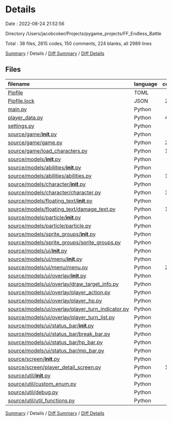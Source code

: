 # Details

Date : 2022-08-24 21:52:56

Directory /Users/jacobcoker/Projects/pygame_projects/FF_Endless_Battle

Total : 38 files,  2615 codes, 150 comments, 224 blanks, all 2989 lines

[Summary](results.md) / Details / [Diff Summary](diff.md) / [Diff Details](diff-details.md)

## Files
| filename | language | code | comment | blank | total |
| :--- | :--- | ---: | ---: | ---: | ---: |
| [Pipfile](/Pipfile) | TOML | 11 | 0 | 4 | 15 |
| [Pipfile.lock](/Pipfile.lock) | JSON | 295 | 0 | 1 | 296 |
| [main.py](/main.py) | Python | 5 | 0 | 2 | 7 |
| [player_data.py](/player_data.py) | Python | 443 | 0 | 2 | 445 |
| [settings.py](/settings.py) | Python | 39 | 6 | 8 | 53 |
| [source/game/__init__.py](/source/game/__init__.py) | Python | 0 | 0 | 1 | 1 |
| [source/game/game.py](/source/game/game.py) | Python | 277 | 16 | 34 | 327 |
| [source/game/load_characters.py](/source/game/load_characters.py) | Python | 137 | 124 | 5 | 266 |
| [source/models/__init__.py](/source/models/__init__.py) | Python | 0 | 0 | 1 | 1 |
| [source/models/abilities/__init__.py](/source/models/abilities/__init__.py) | Python | 0 | 0 | 1 | 1 |
| [source/models/abilities/abilities.py](/source/models/abilities/abilities.py) | Python | 123 | 0 | 14 | 137 |
| [source/models/character/__init__.py](/source/models/character/__init__.py) | Python | 0 | 0 | 1 | 1 |
| [source/models/character/character.py](/source/models/character/character.py) | Python | 372 | 3 | 24 | 399 |
| [source/models/floating_text/__init__.py](/source/models/floating_text/__init__.py) | Python | 0 | 0 | 1 | 1 |
| [source/models/floating_text/damage_text.py](/source/models/floating_text/damage_text.py) | Python | 107 | 0 | 13 | 120 |
| [source/models/particle/__init__.py](/source/models/particle/__init__.py) | Python | 0 | 0 | 1 | 1 |
| [source/models/particle/particle.py](/source/models/particle/particle.py) | Python | 29 | 0 | 8 | 37 |
| [source/models/sprite_groups/__init__.py](/source/models/sprite_groups/__init__.py) | Python | 0 | 0 | 1 | 1 |
| [source/models/sprite_groups/sprite_groups.py](/source/models/sprite_groups/sprite_groups.py) | Python | 8 | 0 | 3 | 11 |
| [source/models/ui/__init__.py](/source/models/ui/__init__.py) | Python | 0 | 0 | 1 | 1 |
| [source/models/ui/menu/__init__.py](/source/models/ui/menu/__init__.py) | Python | 0 | 0 | 1 | 1 |
| [source/models/ui/menu/menu.py](/source/models/ui/menu/menu.py) | Python | 242 | 1 | 21 | 264 |
| [source/models/ui/overlay/__init__.py](/source/models/ui/overlay/__init__.py) | Python | 0 | 0 | 1 | 1 |
| [source/models/ui/overlay/draw_target_info.py](/source/models/ui/overlay/draw_target_info.py) | Python | 28 | 0 | 3 | 31 |
| [source/models/ui/overlay/player_action.py](/source/models/ui/overlay/player_action.py) | Python | 48 | 0 | 6 | 54 |
| [source/models/ui/overlay/player_hp.py](/source/models/ui/overlay/player_hp.py) | Python | 12 | 0 | 4 | 16 |
| [source/models/ui/overlay/player_turn_indicator.py](/source/models/ui/overlay/player_turn_indicator.py) | Python | 32 | 0 | 6 | 38 |
| [source/models/ui/overlay/player_turn_list.py](/source/models/ui/overlay/player_turn_list.py) | Python | 31 | 0 | 4 | 35 |
| [source/models/ui/status_bar/__init__.py](/source/models/ui/status_bar/__init__.py) | Python | 0 | 0 | 1 | 1 |
| [source/models/ui/status_bar/break_bar.py](/source/models/ui/status_bar/break_bar.py) | Python | 43 | 0 | 5 | 48 |
| [source/models/ui/status_bar/hp_bar.py](/source/models/ui/status_bar/hp_bar.py) | Python | 58 | 0 | 5 | 63 |
| [source/models/ui/status_bar/mp_bar.py](/source/models/ui/status_bar/mp_bar.py) | Python | 42 | 0 | 6 | 48 |
| [source/screen/__init__.py](/source/screen/__init__.py) | Python | 0 | 0 | 1 | 1 |
| [source/screen/player_detail_screen.py](/source/screen/player_detail_screen.py) | Python | 118 | 0 | 12 | 130 |
| [source/util/__init__.py](/source/util/__init__.py) | Python | 0 | 0 | 1 | 1 |
| [source/util/custom_enum.py](/source/util/custom_enum.py) | Python | 31 | 0 | 8 | 39 |
| [source/util/debug.py](/source/util/debug.py) | Python | 9 | 0 | 2 | 11 |
| [source/util/util_functions.py](/source/util/util_functions.py) | Python | 75 | 0 | 11 | 86 |

[Summary](results.md) / Details / [Diff Summary](diff.md) / [Diff Details](diff-details.md)